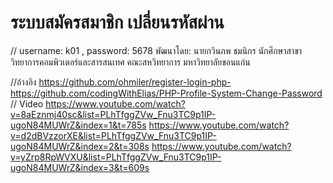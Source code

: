 # ระบบสมัครสมาชิก เปลี่ยนรหัสผ่าน
 // username: k01 , password: 5678
พัฒนาโดย: นายกวินภพ ชมนิกร
นักศึกษาสาขาวิทยาการคอมพิวเตอร์และสารสนเทศ
คณะสหวิทยาการ มหาวิทยาลัยขอนแก่น

//อ้างอิง
https://github.com/ohmiler/register-login-php-
https://github.com/codingWithElias/PHP-Profile-System-Change-Password
// Video
https://www.youtube.com/watch?v=8aEznmj40sc&list=PLhTfggZVw_Fnu3TC9p1IP-ugoN84MUWrZ&index=1&t=785s
https://www.youtube.com/watch?v=d2dBVzzorXE&list=PLhTfggZVw_Fnu3TC9p1IP-ugoN84MUWrZ&index=2&t=308s
https://www.youtube.com/watch?v=yZrp8RpWVXU&list=PLhTfggZVw_Fnu3TC9p1IP-ugoN84MUWrZ&index=3&t=609s
